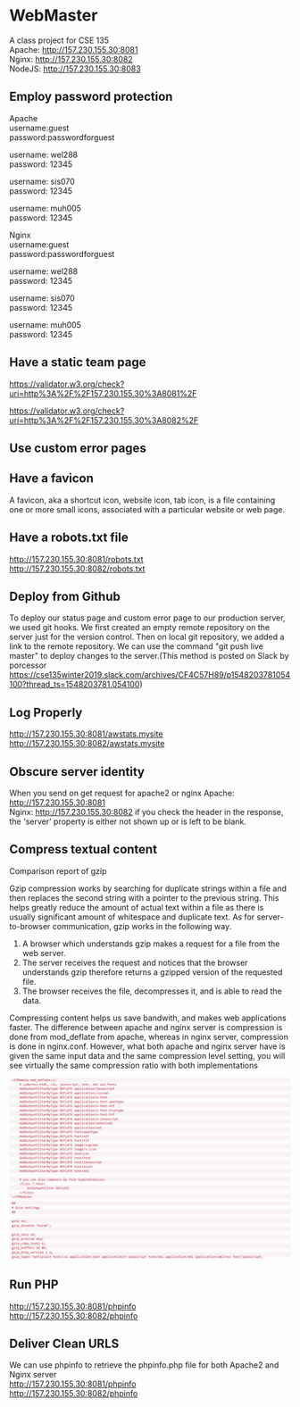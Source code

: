 # WebMaster
A class project for CSE 135  
Apache: http://157.230.155.30:8081  
Nginx: http://157.230.155.30:8082  
NodeJS: http://157.230.155.30:8083  


## Employ password protection
Apache  
username:guest  
password:passwordforguest  

username: wel288  
password: 12345  

username: sis070  
password: 12345  
  
username: muh005  
password: 12345 
    
Nginx  
username:guest  
password:passwordforguest  

username: wel288  
password: 12345  

username: sis070  
password: 12345  
  
username: muh005  
password: 12345  

## Have a static team page
https://validator.w3.org/check?uri=http%3A%2F%2F157.230.155.30%3A8081%2F

https://validator.w3.org/check?uri=http%3A%2F%2F157.230.155.30%3A8082%2F

## Use custom error pages

## Have a favicon
A favicon, aka a shortcut icon, website icon, tab icon, is a file containing  
one or more small icons, associated with a particular website or web page.  

## Have a robots.txt file
http://157.230.155.30:8081/robots.txt    
http://157.230.155.30:8082/robots.txt 

## Deploy from Github
To deploy our status page and custom error page to our production server, we used git hooks. We first created an empty remote repository on the server just for the version control. Then on local git repository, we added a link to the remote repository. We can use the command "git push live master" to deploy changes to the server.(This method is posted on Slack by porcessor https://cse135winter2019.slack.com/archives/CF4C57H89/p1548203781054100?thread_ts=1548203781.054100)

## Log Properly
http://157.230.155.30:8081/awstats.mysite  
http://157.230.155.30:8082/awstats.mysite  

## Obscure server identity  
When you send on get request for apache2 or nginx
Apache: http://157.230.155.30:8081  
Nginx: http://157.230.155.30:8082
if you check the header in the response, the 'server' property is either not shown up or is left to be blank.

## Compress textual content
Comparison report of gzip

Gzip compression works by searching for duplicate strings within a file and then replaces the second string with a pointer to the previous string. This helps greatly reduce the amount of actual text within a file as there is usually significant amount of whitespace and duplicate text.
As for server-to-browser communication, gzip works in the following way.

1. A browser which understands gzip makes a request for a file from the web server.
2. The server receives the request and notices that the browser understands gzip therefore returns a gzipped version of the requested file.
3. The browser receives the file, decompresses it, and is able to read the data.

Compressing content helps us save bandwith, and makes web applications faster.
The difference between apache and nginx server is compression is done from mod_deflate from apache, whereas in nginx server, compression is done in nginx.conf. However, what both apache and nginx server have is given the same input data and the same compression level setting, you will see virtually the same compression ratio with both implementations

![image](https://github.com/weilinliu/WebMaster/raw/master/img/apache.png)
![image](https://github.com/weilinliu/WebMaster/raw/master/img/nginx.png)


## Run PHP
http://157.230.155.30:8081/phpinfo  
http://157.230.155.30:8082/phpinfo  

## Deliver Clean URLS
We can use phpinfo to retrieve the phpinfo.php file for both Apache2 and Nginx server  
http://157.230.155.30:8081/phpinfo  
http://157.230.155.30:8082/phpinfo  
